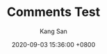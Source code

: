 ---
title: "Comments Test"
author: Kang San
date: 2020-09-03 15:36:00 +0800
categories: [Blogging, Tutorial]
tags: [writing]
comment: true
---